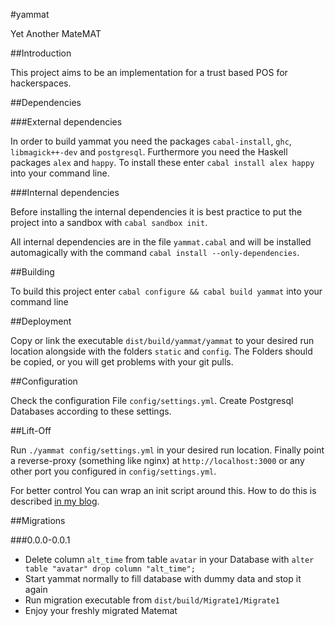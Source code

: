 #yammat

Yet Another MateMAT

##Introduction

This project aims to be an implementation for a trust based POS for hackerspaces.

##Dependencies

###External dependencies

In order to build yammat you need the packages `cabal-install`, `ghc`, `libmagick++-dev` and `postgresql`. Furthermore you need the Haskell packages `alex` and `happy`. To install these enter `cabal install alex happy` into your command line.

###Internal dependencies

Before installing the internal dependencies it is best practice to put the project into a sandbox with `cabal sandbox init`.

All internal dependencies are in the file `yammat.cabal` and will be installed automagically with the command `cabal install --only-dependencies`.

##Building

To build this project enter `cabal configure && cabal build yammat` into your command line

##Deployment

Copy or link the executable `dist/build/yammat/yammat` to your desired run location alongside with the folders `static` and `config`. The Folders should be copied, or you will get problems with your git pulls.

##Configuration

Check the configuration File `config/settings.yml`. Create Postgresql Databases according to these settings.

##Lift-Off

Run `./yammat config/settings.yml` in your desired run location. Finally point a reverse-proxy (something like nginx) at `http://localhost:3000` or any other port you configured in `config/settings.yml`.

For better control You can wrap an init script around this. How to do this is described [in my blog][blog].

[blog]: http://nek0.eu/posts/2014-10-23-Daemonize-a-yesod-app.html

##Migrations

###0.0.0-0.0.1

* Delete column `alt_time` from table `avatar` in your Database with `alter table "avatar" drop column "alt_time";`
* Start yammat normally to fill database with dummy data and stop it again
* Run migration executable from `dist/build/Migrate1/Migrate1`
* Enjoy your freshly migrated Matemat
